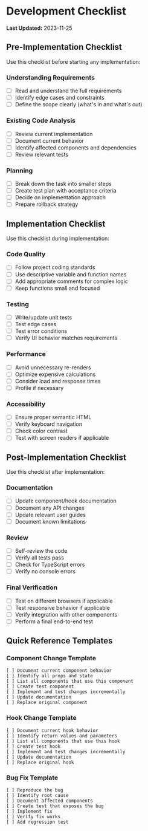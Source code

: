 
# Development Checklist

**Last Updated:** 2023-11-25

## Pre-Implementation Checklist

Use this checklist before starting any implementation:

### Understanding Requirements

- [ ] Read and understand the full requirements
- [ ] Identify edge cases and constraints
- [ ] Define the scope clearly (what's in and what's out)

### Existing Code Analysis

- [ ] Review current implementation
- [ ] Document current behavior
- [ ] Identify affected components and dependencies
- [ ] Review relevant tests

### Planning

- [ ] Break down the task into smaller steps
- [ ] Create test plan with acceptance criteria
- [ ] Decide on implementation approach
- [ ] Prepare rollback strategy

## Implementation Checklist

Use this checklist during implementation:

### Code Quality

- [ ] Follow project coding standards
- [ ] Use descriptive variable and function names
- [ ] Add appropriate comments for complex logic
- [ ] Keep functions small and focused

### Testing

- [ ] Write/update unit tests
- [ ] Test edge cases
- [ ] Test error conditions
- [ ] Verify UI behavior matches requirements

### Performance

- [ ] Avoid unnecessary re-renders
- [ ] Optimize expensive calculations
- [ ] Consider load and response times
- [ ] Profile if necessary

### Accessibility

- [ ] Ensure proper semantic HTML
- [ ] Verify keyboard navigation
- [ ] Check color contrast
- [ ] Test with screen readers if applicable

## Post-Implementation Checklist

Use this checklist after implementation:

### Documentation

- [ ] Update component/hook documentation
- [ ] Document any API changes
- [ ] Update relevant user guides
- [ ] Document known limitations

### Review

- [ ] Self-review the code
- [ ] Verify all tests pass
- [ ] Check for TypeScript errors
- [ ] Verify no console errors

### Final Verification

- [ ] Test on different browsers if applicable
- [ ] Test responsive behavior if applicable
- [ ] Verify integration with other components
- [ ] Perform a final end-to-end test

## Quick Reference Templates

### Component Change Template

```
[ ] Document current component behavior
[ ] Identify all props and state
[ ] List all components that use this component
[ ] Create test component
[ ] Implement and test changes incrementally
[ ] Update documentation
[ ] Replace original component
```

### Hook Change Template

```
[ ] Document current hook behavior
[ ] Identify return values and parameters
[ ] List all components that use this hook
[ ] Create test hook
[ ] Implement and test changes incrementally
[ ] Update documentation
[ ] Replace original hook
```

### Bug Fix Template

```
[ ] Reproduce the bug
[ ] Identify root cause
[ ] Document affected components
[ ] Create test that exposes the bug
[ ] Implement fix
[ ] Verify fix works
[ ] Add regression test
```
